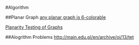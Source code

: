 #Algorithm

##Planar Graph
[any planar graph is 6-colorable](https://courses.engr.illinois.edu/cs173/fa2010/lectures/planargraphs.pdf)

[Planarity Testing of Graphs](http://www.tcs.tifr.res.in/~workshop/nitp_igga/slides/shreesh-planarity-patna.pdf)


##Alogrithm Problems
http://main.edu.pl/en/archive/oi/13/tet
